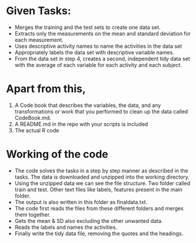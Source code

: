 # Given Tasks:
* Merges the training and the test sets to create one data set.
* Extracts only the measurements on the mean and standard deviation for each measurement.
* Uses descriptive activity names to name the activities in the data set
* Appropriately labels the data set with descriptive variable names.
* From the data set in step 4, creates a second, independent tidy data set with the average of each variable for each activity and each subject.

# Apart from this, 
1. A Code book that describes the variables, the data, and any transformations or work that you performed to clean up the data called CodeBook.md. 
2. A README.md in the repo with your scripts is included 
3. The actual R code

# Working of the code
- The code solves the tasks in a step by step manner as described in the tasks. The data is downloaded and unzipped into the working directory.
- Using the unzipped data we can see the file structure. Two folder called train and test. Other text files like labels, features present in the main folder.
- The output is also written in this folder as finaldata.txt.
- The code first reads the files from these different folders and merges them together. 
- Gets the mean & SD also excluding the other unwanted data.
- Reads the labels and names the activities.
- Finally write the tidy data file, removing the quotes and the headings.
